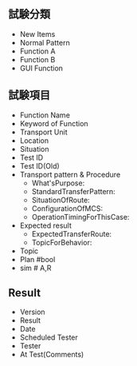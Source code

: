 ## 試験分類
- New Items
- Normal Pattern
- Function A
- Function B
- GUI Function

## 試験項目
- Function Name
- Keyword of Function
- Transport Unit
- Location
- Situation
- Test ID
- Test ID(Old)
- Transport pattern & Procedure
  - What'sPurpose:
  - StandardTransferPattern:
  - SituationOfRoute:
  - ConfigurationOfMCS:
  - OperationTimingForThisCase:
- Expected result
  - ExpectedTransferRoute:
  - TopicForBehavior:
- Topic
- Plan #bool
- sim # A,R

## Result
- Version
- Result
- Date
- Scheduled Tester
- Tester
- At Test(Comments)

